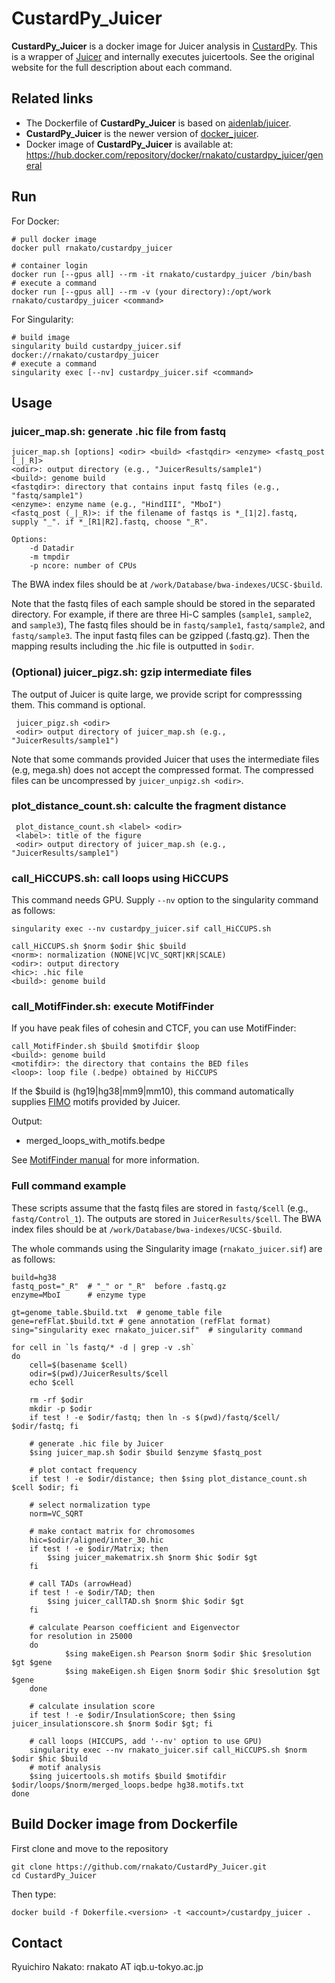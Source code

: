 # CustardPy_Juicer

**CustardPy_Juicer** is a docker image for Juicer analysis in [CustardPy](https://github.com/rnakato/Custardpy).
This is a wrapper of [Juicer](https://github.com/aidenlab/juicer/wiki) and internally executes juicertools. See the original website for the full description about each command.

## Related links

- The Dockerfile of **CustardPy_Juicer** is based on [aidenlab/juicer](https://hub.docker.com/r/aidenlab/juicer).
- **CustardPy_Juicer** is the newer version of [docker_juicer](https://github.com/rnakato/docker_juicer).
- Docker image of **CustardPy_Juicer** is available at: https://hub.docker.com/repository/docker/rnakato/custardpy_juicer/general

## Run

For Docker:

    # pull docker image
    docker pull rnakato/custardpy_juicer 

    # container login
    docker run [--gpus all] --rm -it rnakato/custardpy_juicer /bin/bash
    # execute a command
    docker run [--gpus all] --rm -v (your directory):/opt/work rnakato/custardpy_juicer <command>

For Singularity:

    # build image
    singularity build custardpy_juicer.sif docker://rnakato/custardpy_juicer
    # execute a command
    singularity exec [--nv] custardpy_juicer.sif <command>

## Usage

### juicer_map.sh: generate .hic file from fastq

    juicer_map.sh [options] <odir> <build> <fastqdir> <enzyme> <fastq_post [_|_R]>
    <odir>: output directory (e.g., "JuicerResults/sample1")
    <build>: genome build
    <fastqdir>: directory that contains input fastq files (e.g., "fastq/sample1")
    <enzyme>: enzyme name (e.g., "HindIII", "MboI")
    <fastq_post (_|_R)>: if the filename of fastqs is *_[1|2].fastq, supply "_". if *_[R1|R2].fastq, choose "_R".
    
    Options:
        -d Datadir
        -m tmpdir
        -p ncore: number of CPUs

The BWA index files should be at `/work/Database/bwa-indexes/UCSC-$build`.

Note that the fastq files of each sample should be stored in the separated directory. For example, if there are three Hi-C samples (`sample1`, `sample2`, and `sample3`), The fastq files should be in `fastq/sample1`,  `fastq/sample2`, and `fastq/sample3`. 
The input fastq files can be gzipped (.fastq.gz).
Then the mapping results including the .hic file is outputted in `$odir`.

### (Optional) juicer_pigz.sh: gzip intermediate files

The output of Juicer is quite large, we provide script for compresssing them.
This command is optional.

     juicer_pigz.sh <odir>
     <odir> output directory of juicer_map.sh (e.g., "JuicerResults/sample1")

Note that some commands provided Juicer that uses the intermediate files (e.g, mega.sh) does not accept the compressed format. 
The compressed files can be uncompressed by `juicer_unpigz.sh <odir>`.

### plot_distance_count.sh: calculte the fragment distance

     plot_distance_count.sh <label> <odir>
     <label>: title of the figure
     <odir> output directory of juicer_map.sh (e.g., "JuicerResults/sample1")

### call_HiCCUPS.sh: call loops using HiCCUPS

This command needs GPU. Supply `--nv` option to the singularity command as follows:

    singularity exec --nv custardpy_juicer.sif call_HiCCUPS.sh 

    call_HiCCUPS.sh $norm $odir $hic $build
    <norm>: normalization (NONE|VC|VC_SQRT|KR|SCALE)
    <odir>: output directory
    <hic>: .hic file
    <build>: genome build

### call_MotifFinder.sh: execute MotifFinder

If you have peak files of cohesin and CTCF, you can use MotifFinder:

    call_MotifFinder.sh $build $motifdir $loop
    <build>: genome build
    <motifdir>: the directory that contains the BED files
    <loop>: loop file (.bedpe) obtained by HiCCUPS

If the $build is (hg19|hg38|mm9|mm10), this command automatically supplies [FIMO](http://meme-suite.org/doc/fimo.html) motifs provided by Juicer.

Output:
* merged_loops_with_motifs.bedpe

See [MotifFinder manual](https://github.com/aidenlab/juicer/wiki/MotifFinder) for more information.


### Full command example

These scripts assume that the fastq files are stored in `fastq/$cell` (e.g., `fastq/Control_1`).
The outputs are stored in `JuicerResults/$cell`.
The BWA index files should be at `/work/Database/bwa-indexes/UCSC-$build`.

The whole commands using the Singularity image (`rnakato_juicer.sif`) are as follows:

    build=hg38
    fastq_post="_R"  # "_" or "_R"  before .fastq.gz
    enzyme=MboI      # enzyme type

    gt=genome_table.$build.txt  # genome_table file
    gene=refFlat.$build.txt # gene annotation (refFlat format)
    sing="singularity exec rnakato_juicer.sif"  # singularity command

    for cell in `ls fastq/* -d | grep -v .sh`
    do
        cell=$(basename $cell)
        odir=$(pwd)/JuicerResults/$cell
        echo $cell

        rm -rf $odir
        mkdir -p $odir
        if test ! -e $odir/fastq; then ln -s $(pwd)/fastq/$cell/ $odir/fastq; fi

        # generate .hic file by Juicer
        $sing juicer_map.sh $odir $build $enzyme $fastq_post

        # plot contact frequency
        if test ! -e $odir/distance; then $sing plot_distance_count.sh $cell $odir; fi

        # select normalization type
        norm=VC_SQRT

        # make contact matrix for chromosomes
        hic=$odir/aligned/inter_30.hic
        if test ! -e $odir/Matrix; then
            $sing juicer_makematrix.sh $norm $hic $odir $gt
        fi

        # call TADs (arrowHead)
        if test ! -e $odir/TAD; then
            $sing juicer_callTAD.sh $norm $hic $odir $gt
        fi

        # calculate Pearson coefficient and Eigenvector
        for resolution in 25000
        do
                $sing makeEigen.sh Pearson $norm $odir $hic $resolution $gt $gene
                $sing makeEigen.sh Eigen $norm $odir $hic $resolution $gt $gene
        done

        # calculate insulation score
        if test ! -e $odir/InsulationScore; then $sing juicer_insulationscore.sh $norm $odir $gt; fi

        # call loops (HICCUPS, add '--nv' option to use GPU)
        singularity exec --nv rnakato_juicer.sif call_HiCCUPS.sh $norm $odir $hic $build
        # motif analysis
        $sing juicertools.sh motifs $build $motifdir $odir/loops/$norm/merged_loops.bedpe hg38.motifs.txt
    done


## Build Docker image from Dockerfile
First clone and move to the repository

    git clone https://github.com/rnakato/CustardPy_Juicer.git
    cd CustardPy_Juicer

Then type:

    docker build -f Dokerfile.<version> -t <account>/custardpy_juicer .

## Contact

Ryuichiro Nakato: rnakato AT iqb.u-tokyo.ac.jp

